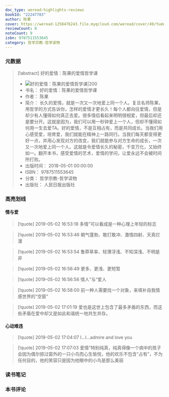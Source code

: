 ```yaml
---
doc_type: weread-highlights-reviews
bookId: "22247783"
author: 陈果
cover: https://weread-1258476243.file.myqcloud.com/weread/cover/49/YueWen_22247783/t7_YueWen_22247783.jpg
reviewCount: 0
noteCount: 9
isbn: 9787511553645
category: 哲学宗教-哲学读物
---
```

### 元数据
> [!abstract] 好的爱情：陈果的爱情哲学课
> - ![ 好的爱情：陈果的爱情哲学课|200](https://weread-1258476243.file.myqcloud.com/weread/cover/49/YueWen_22247783/t7_YueWen_22247783.jpg)
> - 书名： 好的爱情：陈果的爱情哲学课
> - 作者： 陈果
> - 简介： 长久的爱情，就是一次又一次地爱上同一个人。复旦名师陈果，用哲学的方式告诉你，怎样的爱情才更长久！每个人都向往爱情，但是却少有人懂得如何真正去爱。很多情侣看起来明明很相爱，但最后却还是要分开。这就是因为，我们可以用一秒钟爱上一个人，但却不懂得如何用一生去爱TA。好的爱情，不是互相占有，而是共同成长。当我们用心感受爱，培育爱，我们就能在精神上一路同行。当我们每天都变得更好一点，并用心发现对方的改变，我们就能参与对方生命的成长，一次又一次地爱上同一个人。这就是令爱情长久的秘密，千变万化，又始终如一。翻开本书，感受爱情的艺术，爱情的学问，让爱永远不会被时间所打败。
> - 出版时间： 2018-05-01 00:00:00
> - ISBN： 9787511553645
> - 分类： 哲学宗教-哲学读物
> - 出版社： 人民日报出版社
### 高亮划线

#### 情与爱
> [!quote] 2019-05-02 16:53:18
> 多情”可以看成是一种心理上年轻的标志

> [!quote] 2019-05-02 16:53:46
> 朝气蓬勃、敢打敢冲、激情四射、天真烂漫

> [!quote] 2019-05-02 16:53:54
> 鲁莽草率、轻薄浮浅、不知深浅、不明是非

> [!quote] 2019-05-02 16:56:49
> 更多、更浅、更短暂

> [!quote] 2019-05-02 16:56:56
> 情人”与“爱人

> [!quote] 2019-05-02 16:58:00
> 前一种人需要找一个对象，来填补自我情感世界的“空窗”

> [!quote] 2019-05-02 17:01:19
> 爱也是这世上包含了最多矛盾的东西，而这些矛盾在爱中却又是如此和谐统一地共生并存。

#### 心动难违
> [!quote] 2019-05-02 17:04:07
> I...I...admire and love you

> [!quote] 2019-05-02 17:07:03
> 爱情”特别纯真，纯真得像一个病中的孩子会因为偶尔掠过窗外的一只小鸟而心生愉悦，他的欢乐不包含“占有”，不为任何目的，他的笑容只是因为他眼中的小鸟是那么美丽

### 读书笔记

### 本书评论
